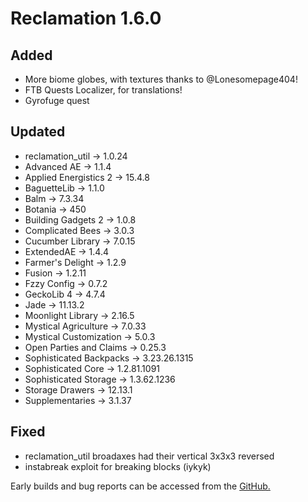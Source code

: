 # Reclamation 1.6.0

## Added
* More biome globes, with textures thanks to @Lonesomepage404!
* FTB Quests Localizer, for translations!
* Gyrofuge quest


## Updated
* reclamation_util -> 1.0.24
* Advanced AE -> 1.1.4
* Applied Energistics 2 -> 15.4.8
* BaguetteLib -> 1.1.0
* Balm -> 7.3.34
* Botania -> 450
* Building Gadgets 2 -> 1.0.8
* Complicated Bees -> 3.0.3
* Cucumber Library -> 7.0.15
* ExtendedAE -> 1.4.4
* Farmer's Delight -> 1.2.9
* Fusion -> 1.2.11
* Fzzy Config -> 0.7.2
* GeckoLib 4 -> 4.7.4
* Jade -> 11.13.2
* Moonlight Library -> 2.16.5
* Mystical Agriculture -> 7.0.33
* Mystical Customization -> 5.0.3
* Open Parties and Claims -> 0.25.3
* Sophisticated Backpacks -> 3.23.26.1315
* Sophisticated Core -> 1.2.81.1091
* Sophisticated Storage -> 1.3.62.1236
* Storage Drawers -> 12.13.1
* Supplementaries -> 3.1.37


## Fixed
* reclamation_util broadaxes had their vertical 3x3x3 reversed
* instabreak exploit for breaking blocks (iykyk) 


Early builds and bug reports can be accessed from the [GitHub.](https://github.com/ACCBDD/reclamation-dev)